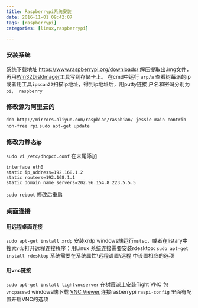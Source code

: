```yaml
---
title: Raspberrypi系统安装
date: 2016-11-01 09:42:07
tags: [raspberrypi]
categories: [linux,raspberrypi]

---
```



### 安装系统
系统下载地址 https://www.raspberrypi.org/downloads/
解压提取出.img文件，再用[Win32DiskImager](https://sourceforge.net/projects/win32diskimager/)工具写到存储卡上。
在cmd中运行 `arp/a` 查看树莓派的ip 或者用工具`ipscan22`扫描ip地址，得到ip地址后，用putty链接 户名和密码分别为 `pi， raspberry`

### 修改源为阿里云的
<!-- more -->
`deb http://mirrors.aliyun.com/raspbian/raspbian/ jessie main contrib non-free rpi`
`sudo apt-get update`

### 修改为静态ip
`sudo vi /etc/dhcpcd.conf` 在末尾添加
```
interface eth0
static ip_address=192.168.1.2
static routers=192.168.1.1
static domain_name_servers=202.96.154.8 223.5.5.5
```
`sudo reboot` 修改后重启

### 桌面连接
#### 用远程桌面连接
`sudo apt-get install xrdp` 安装xrdp
windows端运行`mstsc`，或者在listary中搜索`rdp`打开远程连接程序；用Linux 系统连接需要安装rdesktop: `sudo apt-get install rdesktop`
系统需要在系统属性\远程设置\远程 中设置相应的选项
#### 用vnc链接
`sudo apt-get install tightvncserver` 在树莓派上安装Tight VNC 包
`vncpasswd`
windows端下载 [VNC Viewer](https://www.realvnc.com/download/vnc/),连接rasberrypi
`raspi-config` 里面有配置开启VNC的选项
